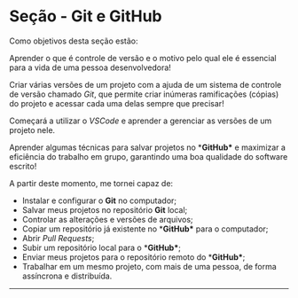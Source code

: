 # Seção - Git e GitHub

Como objetivos desta seção estão:

Aprender o que é controle de versão e o motivo pelo qual ele é essencial para a vida de uma pessoa desenvolvedora!

Criar várias versões de um projeto com a ajuda de um sistema de controle de versão chamado *Git*, que permite criar inúmeras ramificações (cópias) do projeto e acessar cada uma delas sempre que precisar! 

Começará a utilizar o *VSCode* e aprender a gerenciar as versões de um projeto nele.

Aprender algumas técnicas para salvar projetos no ***GitHub\*** e maximizar a eficiência do trabalho em grupo, garantindo uma boa qualidade do software escrito! 



A partir deste momento, me tornei capaz de:

- Instalar e configurar o **Git** no computador;
- Salvar meus projetos no repositório **Git** local;
- Controlar as alterações e versões de arquivos;
- Copiar um repositório já existente no ***GitHub\*** para o computador;
- Abrir *Pull Requests*;
- Subir um repositório local para o ***GitHub\***;
- Enviar meus projetos para o repositório remoto do ***GitHub\***;
- Trabalhar em um mesmo projeto, com mais de uma pessoa, de forma assíncrona e distribuída.

------
